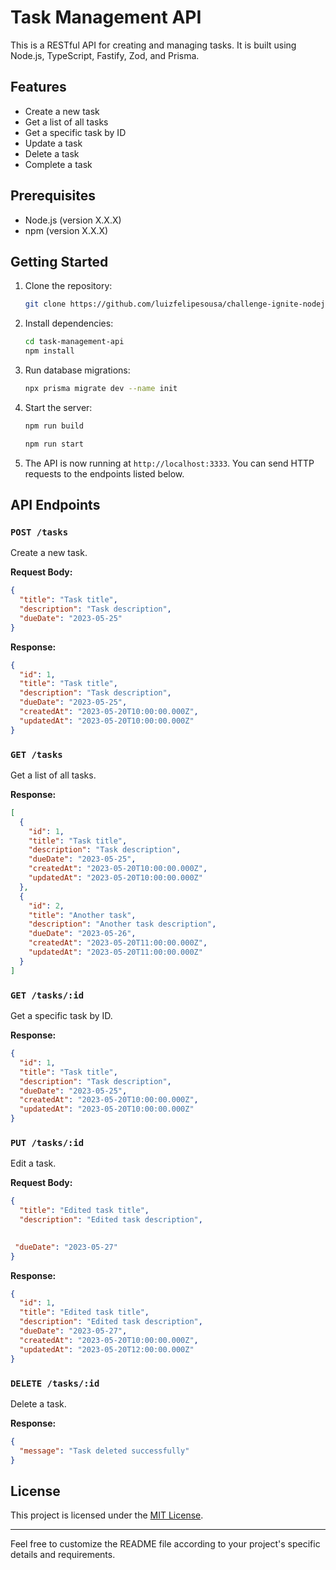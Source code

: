 # Task Management API

This is a RESTful API for creating and managing tasks. It is built using Node.js, TypeScript, Fastify, Zod, and Prisma.

## Features

- Create a new task
- Get a list of all tasks
- Get a specific task by ID
- Update a task
- Delete a task
- Complete a task

## Prerequisites

- Node.js (version X.X.X)
- npm (version X.X.X)

## Getting Started

1. Clone the repository:

   ```bash
   git clone https://github.com/luizfelipesousa/challenge-ignite-nodejs-01-fundamentos-nodejs.git
   ```

2. Install dependencies:

   ```bash
   cd task-management-api
   npm install
   ```

3. Run database migrations:

   ```bash
   npx prisma migrate dev --name init
   ```

4. Start the server:

   ```bash
   npm run build
   ```
   ```bash
   npm run start
   ```

6. The API is now running at `http://localhost:3333`. You can send HTTP requests to the endpoints listed below.

## API Endpoints

### `POST /tasks`

Create a new task.

**Request Body:**

```json
{
  "title": "Task title",
  "description": "Task description",
  "dueDate": "2023-05-25"
}
```

**Response:**

```json
{
  "id": 1,
  "title": "Task title",
  "description": "Task description",
  "dueDate": "2023-05-25",
  "createdAt": "2023-05-20T10:00:00.000Z",
  "updatedAt": "2023-05-20T10:00:00.000Z"
}
```

### `GET /tasks`

Get a list of all tasks.

**Response:**

```json
[
  {
    "id": 1,
    "title": "Task title",
    "description": "Task description",
    "dueDate": "2023-05-25",
    "createdAt": "2023-05-20T10:00:00.000Z",
    "updatedAt": "2023-05-20T10:00:00.000Z"
  },
  {
    "id": 2,
    "title": "Another task",
    "description": "Another task description",
    "dueDate": "2023-05-26",
    "createdAt": "2023-05-20T11:00:00.000Z",
    "updatedAt": "2023-05-20T11:00:00.000Z"
  }
]
```

### `GET /tasks/:id`

Get a specific task by ID.

**Response:**

```json
{
  "id": 1,
  "title": "Task title",
  "description": "Task description",
  "dueDate": "2023-05-25",
  "createdAt": "2023-05-20T10:00:00.000Z",
  "updatedAt": "2023-05-20T10:00:00.000Z"
}
```

### `PUT /tasks/:id`

Edit a task.

**Request Body:**

```json
{
  "title": "Edited task title",
  "description": "Edited task description",
 

 "dueDate": "2023-05-27"
}
```

**Response:**

```json
{
  "id": 1,
  "title": "Edited task title",
  "description": "Edited task description",
  "dueDate": "2023-05-27",
  "createdAt": "2023-05-20T10:00:00.000Z",
  "updatedAt": "2023-05-20T12:00:00.000Z"
}
```

### `DELETE /tasks/:id`

Delete a task.

**Response:**

```json
{
  "message": "Task deleted successfully"
}
```

## License

This project is licensed under the [MIT License](LICENSE).

---

Feel free to customize the README file according to your project's specific details and requirements.